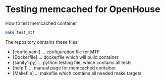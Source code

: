 Testing memcached for OpenHouse
===============================

How to test memcached container

```bash
make test_mtf
```

The repository contains these files:
* [config.yaml] ... configuration file for MTF
* [Dockerfile] ... dockerfile which will build container
* [sanity1.py] ... python testing file, which contains all tests
* [help.1] ... manual page for memcached container
* [Makefile] ... makefile which contains all needed make targets
